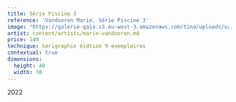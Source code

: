 ```yaml
---
title: Série Piscine 3
reference: 'Vandooren Marie, Série Piscine 3'
image: "https://galerie-gaia.s3.eu-west-3.amazonaws.com/tina/uploads/vandooren-marie/galerie-gaia-vandooren-marie-seÌ\x81rie piscine 3-30x40.jpg"
artist: content/artists/marie-vandooren.md
price: 140
technique: Sérigraphie éidtion 9 exemplaires
contextual: true
dimensions:
  height: 40
  width: 30
---
```


2022
